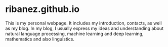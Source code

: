 # ribanez.github.io

This is my personal webpage. It includes my introduction, contacts, as well as my blog.  In my blog, I usually express my ideas and understanding about natural language processing, machine learning and deep learning, mathematics and also linguistics.
